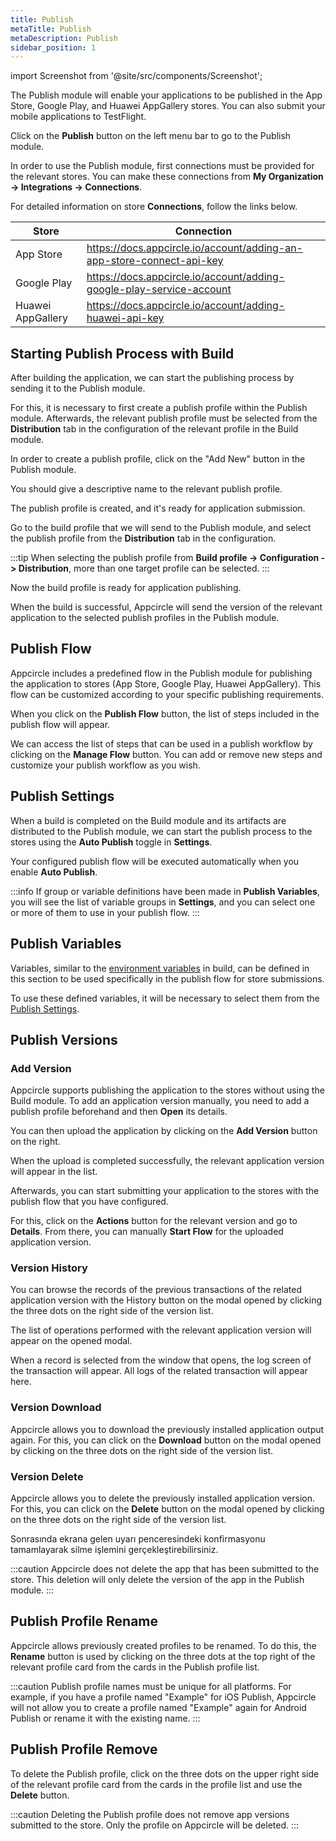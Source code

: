 ```yaml
---
title: Publish
metaTitle: Publish
metaDescription: Publish
sidebar_position: 1
---
```


import Screenshot from '@site/src/components/Screenshot';

The Publish module will enable your applications to be published in the App Store, Google Play, and Huawei AppGallery stores. You can also submit your mobile applications to TestFlight.

Click on the **Publish** button on the left menu bar to go to the Publish module.

<Screenshot url='https://cdn.appcircle.io/docs/assets/publish-main.png' />

In order to use the Publish module, first connections must be provided for the relevant stores. You can make these connections from **My Organization -> Integrations -> Connections**.

For detailed information on store **Connections**, follow the links below.

|Store|Connection|
|----------|-----------|
|App Store|https://docs.appcircle.io/account/adding-an-app-store-connect-api-key|
|Google Play| https://docs.appcircle.io/account/adding-google-play-service-account|
|Huawei AppGallery| https://docs.appcircle.io/account/adding-huawei-api-key|

## Starting Publish Process with Build

After building the application, we can start the publishing process by sending it to the Publish module.

For this, it is necessary to first create a publish profile within the Publish module. Afterwards, the relevant publish profile must be selected from the **Distribution** tab in the configuration of the relevant profile in the Build module.

In order to create a publish profile, click on the "Add New" button in the Publish module.

<Screenshot url='https://cdn.appcircle.io/docs/assets/publish-add-new.png' />

You should give a descriptive name to the relevant publish profile.

<Screenshot url='https://cdn.appcircle.io/docs/assets/publish-new-profile.png' />

The publish profile is created, and it's ready for application submission.

<Screenshot url='https://cdn.appcircle.io/docs/assets/publish-empty-profile.png' />

Go to the build profile that we will send to the Publish module, and select the publish profile from the **Distribution** tab in the configuration.

<Screenshot url='https://cdn.appcircle.io/docs/assets/publish-build.png' />

:::tip
When selecting the publish profile from **Build profile -> Configuration -> Distribution**, more than one target profile can be selected.
:::

Now the build profile is ready for application publishing.

When the build is successful, Appcircle will send the version of the relevant application to the selected publish profiles in the Publish module.

<Screenshot url='https://cdn.appcircle.io/docs/assets/publish-build-success.png' />

## Publish Flow

Appcircle includes a predefined flow in the Publish module for publishing the application to stores (App Store, Google Play, Huawei AppGallery). This flow can be customized according to your specific publishing requirements.

<Screenshot url='https://cdn.appcircle.io/docs/assets/publish-flow-button.png' />

When you click on the **Publish Flow** button, the list of steps included in the publish flow will appear.

<Screenshot url='https://cdn.appcircle.io/docs/assets/publish-flow-w.png' />

We can access the list of steps that can be used in a publish workflow by clicking on the **Manage Flow** button. You can add or remove new steps and customize your publish workflow as you wish.

<Screenshot url='https://cdn.appcircle.io/docs/assets/publish-workflows.png' />

## Publish Settings

When a build is completed on the Build module and its artifacts are distributed to the Publish module, we can start the publish process to the stores using the **Auto Publish** toggle in **Settings**.

Your configured publish flow will be executed automatically when you enable **Auto Publish**.

<Screenshot url='https://cdn.appcircle.io/docs/assets/publish-settings.png' />

:::info
If group or variable definitions have been made in **Publish Variables**, you will see the list of variable groups in **Settings**, and you can select one or more of them to use in your publish flow.
:::

## Publish Variables

Variables, similar to the [environment variables](../environment-variables/index.md) in build, can be defined in this section to be used specifically in the publish flow for store submissions.

<Screenshot url='https://cdn.appcircle.io/docs/assets/publish-variables.png' />

To use these defined variables, it will be necessary to select them from the [Publish Settings](#publish-settings).

## Publish Versions

### Add Version

Appcircle supports publishing the application to the stores without using the Build module. To add an application version manually, you need to add a publish profile beforehand and then **Open** its details.

<Screenshot url='https://cdn.appcircle.io/docs/assets/publish-manuel.png' />

You can then upload the application by clicking on the **Add Version** button on the right.

<Screenshot url='https://cdn.appcircle.io/docs/assets/publish-upload.png' />

When the upload is completed successfully, the relevant application version will appear in the list.

Afterwards, you can start submitting your application to the stores with the publish flow that you have configured.

<Screenshot url='https://cdn.appcircle.io/docs/assets/publish-version-list.png' />

For this, click on the **Actions** button for the relevant version and go to **Details**. From there, you can manually **Start Flow** for the uploaded application version.

### Version History

You can browse the records of the previous transactions of the related application version with the History button on the modal opened by clicking the three dots on the right side of the version list.

<Screenshot url='https://cdn.appcircle.io/docs/assets/publish-history-button.png' />

The list of operations performed with the relevant application version will appear on the opened modal.

<Screenshot url='https://cdn.appcircle.io/docs/assets/publish-history-list.png' />

When a record is selected from the window that opens, the log screen of the transaction will appear. All logs of the related transaction will appear here.

<Screenshot url='https://cdn.appcircle.io/docs/assets/publish-history-log.png' />

### Version Download

Appcircle allows you to download the previously installed application output again. For this, you can click on the **Download** button on the modal opened by clicking on the three dots on the right side of the version list.

<Screenshot url='https://cdn.appcircle.io/docs/assets/publish-download.png' />

### Version Delete

Appcircle allows you to delete the previously installed application version. For this, you can click on the **Delete** button on the modal opened by clicking on the three dots on the right side of the version list.

<Screenshot url='https://cdn.appcircle.io/docs/assets/publish-delete.png' />

Sonrasında ekrana gelen uyarı penceresindeki konfirmasyonu tamamlayarak silme işlemini gerçekleştirebilirsiniz.

<Screenshot url='https://cdn.appcircle.io/docs/assets/publish-delete-confirm.png' />

:::caution
Appcircle does not delete the app that has been submitted to the store. This deletion will only delete the version of the app in the Publish module.
:::

## Publish Profile Rename

Appcircle allows previously created profiles to be renamed. To do this, the **Rename** button is used by clicking on the three dots at the top right of the relevant profile card from the cards in the Publish profile list.

<Screenshot url='https://cdn.appcircle.io/docs/assets/publish-rename.png' />

:::caution
Publish profile names must be unique for all platforms. For example, if you have a profile named "Example" for iOS Publish, Appcircle will not allow you to create a profile named "Example" again for Android Publish or rename it with the existing name.
:::

## Publish Profile Remove

To delete the Publish profile, click on the three dots on the upper right side of the relevant profile card from the cards in the profile list and use the **Delete** button.

<Screenshot url='https://cdn.appcircle.io/docs/assets/publish-remove.png' />

:::caution
Deleting the Publish profile does not remove app versions submitted to the store. Only the profile on Appcircle will be deleted.
:::

<Screenshot url='https://cdn.appcircle.io/docs/assets/publish-remove-confirm.png' />